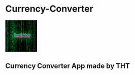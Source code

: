 # Currency-Converter


<img src="tht_log.jpg" style="height:100px; width:100px">

<h2>Currency Converter App made by THT </h2>
